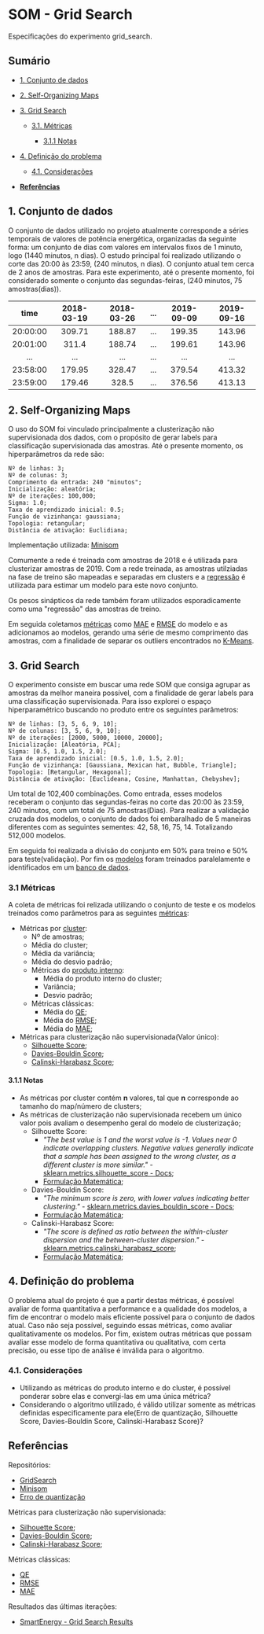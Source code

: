 # SOM - Grid Search

Especificações do experimento grid_search.

## Sumário

- [1. Conjunto de dados](#1-conjunto-de-dados)

- [2. Self-Organizing Maps](#2-self-organizing-maps)

- [3. Grid Search](#3-grid-search)

  - [3.1. Métricas](#31-métricas)

    - [3.1.1 Notas](#311-notas)

- [4. Definição do problema](#4-definição-do-problema)
  
  - [4.1. Considerações](#41-considerações)

- [**Referências**](#referências)

## 1. Conjunto de dados

O conjunto de dados utilizado no projeto atualmente corresponde a séries temporais de valores de potência energética, organizadas da seguinte forma: um conjunto de dias com valores em intervalos fixos de 1 minuto, logo (1440 minutos, n dias). O estudo principal foi realizado utilizando o corte das 20:00 às 23:59, (240 minutos, n dias). O conjunto atual tem cerca de 2 anos de amostras. Para este experimento, até o presente momento, foi considerado somente o conjunto das segundas-feiras, (240 minutos, 75 amostras(dias)).

|   time   | 2018-03-19 | 2018-03-26 | ... | 2019-09-09 | 2019-09-16 |
| :------: | :--------: | :--------: | :-: | :--------: | :--------: |
| 20:00:00 |   309.71   |   188.87   | ... |   199.35   |   143.96   |
| 20:01:00 |   311.4    |   188.74   | ... |   199.61   |   143.96   |
|   ...    |    ...     |    ...     | ... |    ...     |    ...     |
| 23:58:00 |   179.95   |   328.47   | ... |   379.54   |   413.32   |
| 23:59:00 |   179.46   |   328.5    | ... |   376.56   |   413.13   |

## 2. Self-Organizing Maps

O uso do SOM foi vinculado principalmente a clusterização não supervisionada dos dados, com o propósito de gerar labels para classificação supervisionada das amostras. Até o presente momento, os hiperparâmetros da rede são:

    Nº de linhas: 3;
    Nº de colunas: 3;
    Comprimento da entrada: 240 "minutos";
    Inicialização: aleatória;
    Nº de iterações: 100,000;
    Sigma: 1.0;
    Taxa de aprendizado inicial: 0.5;
    Função de vizinhança: gaussiana;
    Topologia: retangular;
    Distância de ativação: Euclidiana;

Implementação utilizada: [Minisom](https://github.com/JustGlowing/minisom)

Comumente a rede é treinada com amostras de 2018 e é utilizada para clusterizar amostras de 2019. Com a rede treinada, as amostras utilziadas na fase de treino são mapeadas e separadas em clusters e a [regressão](https://github.com/labepi/smartEnergy/blob/master/src/util/regression.py) é utilizada para estimar um modelo para este novo conjunto.

Os pesos sinápticos da rede também foram utilizados esporadicamente como uma "regressão" das amostras de treino.

Em seguida coletamos [métricas](https://github.com/labepi/smartEnergy/blob/master/src/util/metrics.py) como [MAE](https://github.com/labepi/smartEnergy/blob/master/src/util/metrics.py#L31) e [RMSE](https://github.com/labepi/smartEnergy/blob/master/src/util/metrics.py#L91) do modelo e as adicionamos ao modelos, gerando uma série de mesmo comprimento das amostras, com a finalidade de separar os outliers encontrados no [K-Means](https://github.com/labepi/ecic_gerince/blob/master/chapters/3_results.tex).

## 3. Grid Search

O experimento consiste em buscar uma rede SOM que consiga agrupar as amostras da melhor maneira possível, com a finalidade de gerar labels para uma classificação supervisionada. Para isso explorei o espaço hiperparamétrico buscando no produto entre os seguintes parâmetros:

    Nº de linhas: [3, 5, 6, 9, 10];
    Nº de colunas: [3, 5, 6, 9, 10];
    Nº de iterações: [2000, 5000, 10000, 20000];
    Inicialização: [Aleatória, PCA];
    Sigma: [0.5, 1.0, 1.5, 2.0];
    Taxa de aprendizado inicial: [0.5, 1.0, 1.5, 2.0];
    Função de vizinhança: [Gaussiana, Mexican hat, Bubble, Triangle];
    Topologia: [Retangular, Hexagonal];
    Distância de ativação: [Euclideana, Cosine, Manhattan, Chebyshev];

Um total de 102,400 combinações. Como entrada, esses modelos receberam o conjunto das segundas-feiras no corte das 20:00 às 23:59, 240 minutos, com um total de 75 amostras(Dias). Para realizar a validação cruzada dos modelos, o conjunto de dados foi embaralhado de 5 maneiras diferentes com as seguintes sementes: 42, 58, 16, 75, 14. Totalizando 512,000 modelos.

Em seguida foi realizada a divisão do conjunto em 50% para treino e 50% para teste(validação). Por fim os [modelos](https://github.com/labepi/smartEnergy/blob/master/src/ModelManager/Core.py) foram treinados paralelamente e identificados em um [banco de dados](https://github.com/labepi/smartEnergy/blob/master/src/Adapter/Adapter.py).

### 3.1 Métricas

A coleta de métricas foi relizada utilizando o conjunto de teste e os modelos treinados como parâmetros para as seguintes [métricas](https://github.com/labepi/smartEnergy/blob/master/src/ModelManager/Metrics.py#L51):

- Métricas por [cluster](https://github.com/labepi/smartEnergy/blob/master/src/util/som.py):
  - Nº de amostras;
  - Média do cluster;
  - Média da variância;
  - Média do desvio padrão;
  - Métricas do [produto interno](https://github.com/labepi/smartEnergy/blob/master/src/util/numlib.py#L193):
    - Média do produto interno do cluster;
    - Variância;
    - Desvio padrão;
  - Métricas clássicas:
    - Média do [QE](https://github.com/JustGlowing/minisom/blob/master/minisom.py#L488);
    - Média do [RMSE](https://github.com/labepi/smartEnergy/blob/master/src/util/metrics.py#L91);
    - Média do [MAE](https://github.com/labepi/smartEnergy/blob/master/src/util/metrics.py#L31);
- Métricas para clusterização não supervisionada(Valor único):
  - [Silhouette Score](https://scikit-learn.org/stable/modules/clustering.html#silhouette-coefficient);
  - [Davies-Bouldin Score](https://scikit-learn.org/stable/modules/clustering.html#davies-bouldin-index);
  - [Calinski-Harabasz Score](https://scikit-learn.org/stable/modules/clustering.html#calinski-harabasz-index);

#### 3.1.1 Notas

- As métricas por cluster contém **n** valores, tal que **n** corresponde ao tamanho do map/número de clusters;
- As métricas de clusterização não supervisionada recebem um único valor pois avaliam o desempenho geral do modelo de clusterização;
  - Silhouette Score:
    - _"The best value is 1 and the worst value is -1. Values near 0 indicate overlapping clusters. Negative values generally indicate that a sample has been assigned to the wrong cluster, as a different cluster is more similar."_ - [sklearn.metrics.silhouette_score - Docs](https://scikit-learn.org/stable/modules/generated/sklearn.metrics.silhouette_score.html#sklearn.metrics.silhouette_score);
    - [Formulação Matemática](https://scikit-learn.org/stable/modules/clustering.html#silhouette-coefficient);
  - Davies-Bouldin Score:
    - _"The minimum score is zero, with lower values indicating better clustering."_ - [sklearn.metrics.davies_bouldin_score - Docs](https://scikit-learn.org/stable/modules/generated/sklearn.metrics.davies_bouldin_score.html#sklearn.metrics.davies_bouldin_score);
    - [Formulação Matemática](https://scikit-learn.org/stable/modules/clustering.html#id33);
  - Calinski-Harabasz Score:
    - _"The score is defined as ratio between the within-cluster dispersion and the between-cluster dispersion."_ - [sklearn.metrics.calinski_harabasz_score](https://scikit-learn.org/stable/modules/generated/sklearn.metrics.calinski_harabasz_score.html#sklearn.metrics.calinski_harabasz_score);
    - [Formulação Matemática](https://scikit-learn.org/stable/modules/clustering.html#id29);

## 4. Definição do problema

O problema atual do projeto é que a partir destas métricas, é possível avaliar de forma quantitativa a performance e a qualidade dos modelos, a fim de encontrar o modelo mais eficiente possível para o conjunto de dados atual. Caso não seja possível, seguindo essas métricas, como avaliar qualitativamente os modelos. Por fim, existem outras métricas que possam avaliar esse modelo de forma quantitativa ou qualitativa, com certa precisão, ou esse tipo de análise é inválida para o algoritmo.

### 4.1. Considerações

- Utilizando as métricas do produto interno e do cluster, é possível ponderar sobre elas e convergi-las em uma única métrica?
- Considerando o algoritmo utilizado, é válido utilizar somente as métricas definidas especificamente para ele(Erro de quantização, Silhouette Score, Davies-Bouldin Score, Calinski-Harabasz Score)?

## **Referências**

Repositórios:

- [GridSearch](https://github.com/labepi/smartEnergy/blob/master/experiments/grid_search/main.py)
- [Minisom](https://github.com/JustGlowing/minisom)
- [Erro de quantização](https://github.com/JustGlowing/minisom/blob/master/minisom.py#L488)

Métricas para clusterização não supervisionada:

- [Silhouette Score](https://scikit-learn.org/stable/modules/clustering.html#silhouette-coefficient);
- [Davies-Bouldin Score](https://scikit-learn.org/stable/modules/clustering.html#davies-bouldin-index);
- [Calinski-Harabasz Score](https://scikit-learn.org/stable/modules/clustering.html#calinski-harabasz-index);

Métricas clássicas:

- [QE](https://github.com/JustGlowing/minisom/blob/master/minisom.py#L488)
- [RMSE](https://github.com/labepi/smartEnergy/blob/master/src/util/metrics.py#L91)
- [MAE](https://github.com/labepi/smartEnergy/blob/master/src/util/metrics.py#L31)

Resultados das últimas iterações:

- [SmartEnergy - Grid Search Results](https://github.com/labepi/smartEnergy/tree/master/experiments/grid_search/results)

